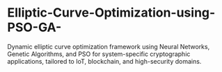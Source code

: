 # Elliptic-Curve-Optimization-using-PSO-GA-
Dynamic elliptic curve optimization framework using Neural Networks, Genetic Algorithms, and PSO for system-specific cryptographic applications, tailored to IoT, blockchain, and high-security domains.
